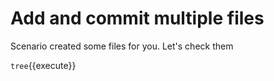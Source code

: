 # Add and commit multiple files

Scenario created some files for you. Let's check them

`tree`{{execute}}